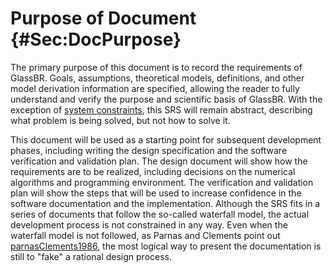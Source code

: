 # Purpose of Document {#Sec:DocPurpose}

The primary purpose of this document is to record the requirements of GlassBR. Goals, assumptions, theoretical models, definitions, and other model derivation information are specified, allowing the reader to fully understand and verify the purpose and scientific basis of GlassBR. With the exception of [system constraints](./SecSysConstraints.md#Sec:SysConstraints), this SRS will remain abstract, describing what problem is being solved, but not how to solve it.

This document will be used as a starting point for subsequent development phases, including writing the design specification and the software verification and validation plan. The design document will show how the requirements are to be realized, including decisions on the numerical algorithms and programming environment. The verification and validation plan will show the steps that will be used to increase confidence in the software documentation and the implementation. Although the SRS fits in a series of documents that follow the so-called waterfall model, the actual development process is not constrained in any way. Even when the waterfall model is not followed, as Parnas and Clements point out [parnasClements1986](./SecReferences.md#parnasClements1986), the most logical way to present the documentation is still to "fake" a rational design process.

